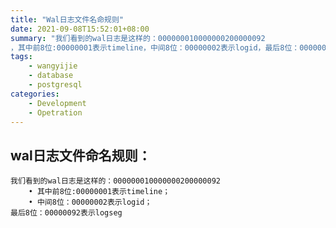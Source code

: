 ```yaml
---
title: "Wal日志文件名命规则"
date: 2021-09-08T15:52:01+08:00
summary: "我们看到的wal日志是这样的：000000010000000200000092
，其中前8位:00000001表示timeline，中间8位：00000002表示logid，最后8位：00000092表示logseg"
tags:
    - wangyijie
    - database
    - postgresql
categories:
    - Development
    - Opetration
---
```


## wal日志文件命名规则：
    我们看到的wal日志是这样的：000000010000000200000092
        • 其中前8位:00000001表示timeline；
        • 中间8位：00000002表示logid；
    最后8位：00000092表示logseg